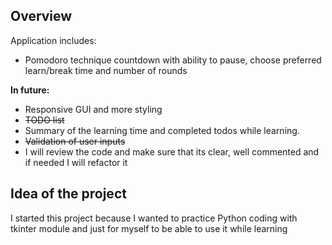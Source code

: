 ## Overview

Application includes:

- Pomodoro technique countdown with ability to pause, choose preferred learn/break time and number of rounds

**In future:**

- Responsive GUI and more styling
- ~~TODO list~~
- Summary of the learning time and completed todos while learning.
- ~~Validation of user inputs~~
- I will review the code and make sure that its clear, well commented and if needed I will refactor it

## Idea of the project

I started this project because I wanted to practice Python coding with tkinter module and just for myself to be able to use it while learning
